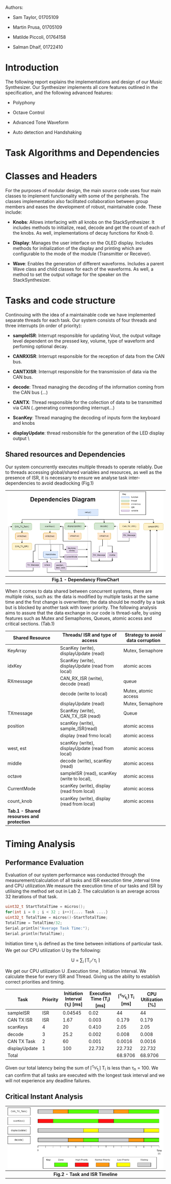 
Authors:
- Sam Taylor, 01705109

- Martin Prusa, 01705109 

- Matilde Piccoli, 01764158

- Salman Dhaif, 01722410

# Introduction

The following report explains the implementations and design of our
Music Synthesizer. Our Synthesizer implements all core features outlined
in the specification, and the following advanced features:

-   Polyphony

-   Octave Control

-   Advanced Tone Waveform

-   Auto detection and Handshaking


# Task Algorithms and Dependencies

# Classes and Headers

For the purposes of modular design, the main source code uses four main
classes to implement functionality with some of the peripherals. The
classes implementation also facilitated collaboration between group
members and eases the development of robust, maintainable code. These
include:

-   **Knobs**: Allows interfacing with all knobs on the
    StackSynthesizer. It includes methods to initialize, read, decode
    and get the count of each of the knobs. As well, implementations of
    decay functions for Knob 0.

-   **Display**: Manages the user interface on the OLED display.
    Includes methods for initialization of the display and printing
    which are configurable to the mode of the module (Transmitter or
    Receiver).

-   **Wave**: Enables the generation of different waveforms. Includes a
    parent Wave class and child classes for each of the waveforms. As
    well, a method to set the output voltage for the speaker on the
    StackSynthesizer.

# Tasks and code structure

Continouing with the idea of a maintainable code we have implemented separate threads for each task. Our system consists of four threads and three interrupts (in order of
priority):

-   **sampleISR**: Interrupt responsible for updating Vout, the
    output voltage level dependent on the pressed key, volume, type of waveform
    and perfoming optional decay. 

-   **CANRXISR**: Interrupt responsible for the reception of data from
    the CAN bus. 

-   **CANTXISR**: Interrupt responsible for the transmission of data via
    the CAN bus.

-   **decode**: Thread managing the decoding of the information coming
    from the CAN bus (\...)

-   **CANTX**: Thread responsible for the collection of data to be
    transmitted via CAN (..generating corresponding interrupt\...)

-   **ScanKey**: Thread managing the decoding of inputs form the
    keyboard and knobs

-   **displayUpdate**: thread resbonsible for the generation of the LED
    display output
\

## Shared resources and Dependencies

Our system concurrently executes multiple threads to operate reliably.
Due to threads accessing global/shared variables and resources, as well
as the presence of ISR, it is necessary to ensure we analyse task
inter-dependencies to avoid deadlocking
(Fig.1)

|![Dependencies](resources/Dependencies.png)|
|:--:|
| <b>Fig.1 - Dependancy FlowChart</b>|

When it comes to data shared between concurrent systems, there are
multiple risks, such as: the data is modified by multiple tasks at the same time
and the first change is overwritten; the data should be modify by a task
but is blocked by another task with lower priority.
The following analysis aims to assure that the data exchange in our code
is thread-safe, by using features such as Mutex and Semaphores, Queues,
atomic access and critical sections.
(Tab.1)

| **Shared Resource** | **Threads/ ISR and type of access**                   | **Strategy to avoid data corruption** |
|-----------------------|------------------------------------------------------------------|-----------------------------------|
| KeyArray              | ScanKey (write), displayUpdate (read)                            | Mutex, Semaphore                  |
| idxKey                | ScanKey (write), displayUpdate (read from local)                 | atomic acces                      |
| RXmessage             | CAN_RX_ISR (write), decode (read)                                | queue                             |
|                       | decode (write to local)                                          | Mutex, atomic access              |
|                       | displayUpdate (read)                                             | Mutex, Semaphore                  |
| TXmessage             | ScanKey (write), CAN_TX_ISR (read)                               | Queue                             |
| position              | scanKey (write), sample_ISR(read)                                | atomic access                     |
|                       | display (read frmo local)                                        | atomic access                     |
| west, est             | scanKey (write), displayUpdate (read from local)                 | atomic access                     |
| middle                | decode (write), scanKey (read)                                   | atomic access                     |
| octave                | sampleISR (read), scanKey (write to local),                      | atomic access                     |
| CurrentMode           | scanKey (write), display (read from local)                       | atomic access                     |
| count_knob            | scanKey (write), display (read from local)                       | atomic access                     |
|<b>Tab.1 - Shared resourses and protection</b>|

# Timing Analysis

## Performance Evaluation

Evaluation of our system performance was conducted through the measurement/calculation of all tasks and ISR execution time ,interval time and CPU utilization.We measure the execution time of our tasks and ISR by utilising the method set out in Lab 2. The calculation is an average across 32 iterations of that task.

```cpp 
uint32_t StartTotalTime = micros();
for(int i = 0 ; i < 32 ; i++){.... Task ....}
uint32_t TotalTime = micros()-StartTotalTime;
TotalTime = TotalTime/32;
Serial.println("Average Task Time:");
Serial.println(TotalTime);
```

Initiation time &tau;<sub>i</sub> is defined as the time between initiations of particular task. We get our CPU utilization U by the following: 

<center>
U = &sum;<sub>i</sub> &lceil;T<sub>i</sub> &#8260; &tau;<sub>i</sub> &rceil;
</center>

We get our CPU utilization U .Execution time , Initiation Interval. We calculate these for every ISR and Thread. Giving us the ability to establish correct priorities and timing.

| Task | Priority | Initiation Interval (&tau;<sub>i</sub>) [ms] | Execution Time (T<sub>i</sub>) [ms]| &lceil;<sup>&tau;<sub>n</sub></sup>&#8260;<sub>&tau;<sub>i</sub></sub>&rceil; T<sub>i</sub> [ms]| CPU Utilization [%]|
|-------------------|-----|-----------|---------|---------|--------|
sampleISR           | ISR | 0.04545   | 0.02    |  44     | 44     | 
CAN TX ISR          | ISR | 1.67      | 0.003   |  0.179  | 0.179  | 
scanKeys            | 4   | 20        | 0.410   | 2.05    | 2.05   |
decode              | 3   | 25.2      | 0.002   |  0.008  | 0.008  | 
CAN TX Task         | 2   | 60        | 0.001   | 0.0016  | 0.0016 | 
displayUpdate       | 1   | 100       | 22.732  | 22.732  | 22.732 | 
Total               |     |           |         | 68.9706 | 68.9706|

Given our total latency being the sum of &lceil;<sup>&tau;<sub>n</sub></sup>&#8260;<sub>&tau;<sub>i</sub></sub>&rceil; T<sub>i</sub> is less than &tau;<sub>n</sub> = 100. We can confirm that all tasks are executed with the longest task interval and we will not experience any deadline failures.


## Critical Instant Analysis
|![Timeline](resources/timing.png)|
|:--:|
| <b>Fig.2 - Task and ISR Timeline</b>|
